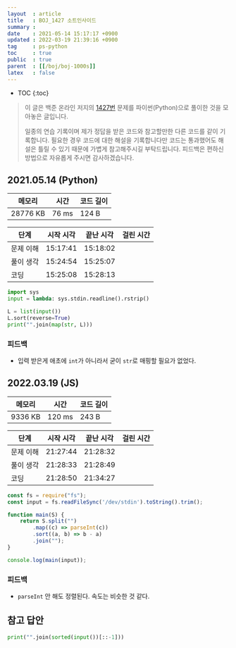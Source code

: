 ```yaml
---
layout  : article
title   : BOJ_1427 소트인사이드
summary : 
date    : 2021-05-14 15:17:17 +0900
updated : 2022-03-19 21:39:16 +0900
tag     : ps-python
toc     : true
public  : true
parent  : [[/boj/boj-1000s]]
latex   : false
---
```

* TOC
{:toc}

> 이 글은 백준 온라인 저지의 [1427번](https://www.acmicpc.net/problem/1427) 문제를 파이썬(Python)으로 풀이한 것을 모아놓은 글입니다.
>
> 일종의 연습 기록이며 제가 정답을 받은 코드와 참고할만한 다른 코드를 같이 기록합니다. 필요한 경우 코드에 대한 해설을 기록합니다만 코드는 통과했어도 해설은 틀릴 수 있기 때문에 가볍게 참고해주시길 부탁드립니다. 피드백은 편하신 방법으로 자유롭게 주시면 감사하겠습니다.

## 2021.05.14 (Python)

| 메모리    | 시간  | 코드 길이 |
| --------- | ----- | --------- |
| 28776 KB  | 76 ms | 124 B     |

| 단계      | 시작 시각 | 끝난 시각 | 걸린 시간 |
| --------- | --------- | --------- | --------- |
| 문제 이해 | 15:17:41  | 15:18:02  |           |
| 풀이 생각 | 15:24:54  | 15:25:07  |           |
| 코딩      | 15:25:08  | 15:28:13  |           |

```python
import sys
input = lambda: sys.stdin.readline().rstrip()

L = list(input())
L.sort(reverse=True)
print("".join(map(str, L)))
```

### 피드백

* 입력 받은게 애초에 `int`가 아니라서 굳이 `str`로 매핑할 필요가 없었다.

## 2022.03.19 (JS)

| 메모리    | 시간   | 코드 길이 |
| --------- | -----  | --------- |
| 9336 KB   | 120 ms | 243 B     |

| 단계      | 시작 시각 | 끝난 시각 | 걸린 시간 |
| --------- | --------- | --------- | --------- |
| 문제 이해 | 21:27:44  | 21:28:32  |           |
| 풀이 생각 | 21:28:33  | 21:28:49  |           |
| 코딩      | 21:28:50  | 21:34:27  |           |

```js
const fs = require("fs");
const input = fs.readFileSync('/dev/stdin').toString().trim();

function main(S) {
    return S.split("")
        .map((c) => parseInt(c))
        .sort((a, b) => b - a)
        .join("");
}

console.log(main(input));
```

### 피드백

* `parseInt` 안 해도 정렬된다. 속도는 비슷한 것 같다.

## 참고 답안

```python
print("".join(sorted(input())[::-1]))
```
